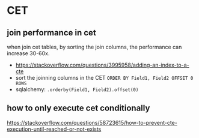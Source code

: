 # CET

## join performance in cet
when join cet tables, by sorting the join columns, the performance can increase 30-60x.
- https://stackoverflow.com/questions/3995958/adding-an-index-to-a-cte
- sort the joinning columns in the CET `ORDER BY Field1, Field2 OFFSET 0 ROWS`
- sqlalchemy: `.orderby(Field1, Field2).offset(0)`

## how to only execute cet conditionally
https://stackoverflow.com/questions/58723615/how-to-prevent-cte-execution-until-reached-or-not-exists
